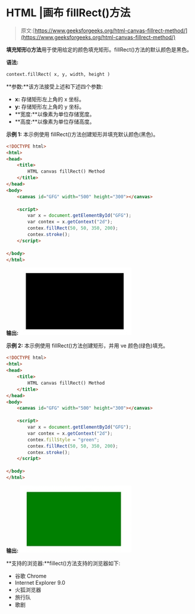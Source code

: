 # HTML |画布 fillRect()方法

> 原文:[https://www.geeksforgeeks.org/html-canvas-fillrect-method/](https://www.geeksforgeeks.org/html-canvas-fillrect-method/)

**填充矩形()方法**用于使用给定的颜色填充矩形。fillRect()方法的默认颜色是黑色。

**语法:**

```html
context.fillRect( x, y, width, height )
```

**参数:**该方法接受上述和下述四个参数:

*   **x:** 存储矩形左上角的 x 坐标。
*   **y:** 存储矩形左上角的 y 坐标。
*   **宽度:**以像素为单位存储宽度。
*   **高度:**以像素为单位存储高度。

**示例 1:** 本示例使用 fillRect()方法创建矩形并填充默认颜色(黑色)。

```html
<!DOCTYPE html>
<html>
<head>
    <title>
        HTML canvas fillRect() Method
    </title>
</head>
<body>
    <canvas id="GFG" width="500" height="300"></canvas>

    <script>
        var x = document.getElementById("GFG");
        var contex = x.getContext("2d");
        contex.fillRect(50, 50, 350, 200);
        contex.stroke();
    </script> 

</body>
</html>
```

**输出:**
![](img/6020bdbad5fd81c49602d5830c62b7a6.png)

**示例 2:** 本示例使用 fillRect()方法创建矩形，并用 ve 颜色(绿色)填充。

```html
<!DOCTYPE html>
<html>
<head>
    <title>
        HTML canvas fillRect() Method
    </title>
</head>
<body>
    <canvas id="GFG" width="500" height="300"></canvas>

    <script>
        var x = document.getElementById("GFG");
        var contex = x.getContext("2d");
        contex.fillStyle = "green";
        contex.fillRect(50, 50, 350, 200);
        contex.stroke();
    </script> 

</body>
</html>
```

**输出:**
![](img/62442268bf9cac551bf443d802a01f93.png)

**支持的浏览器:**fillect()方法支持的浏览器如下:

*   谷歌 Chrome
*   Internet Explorer 9.0
*   火狐浏览器
*   旅行队
*   歌剧